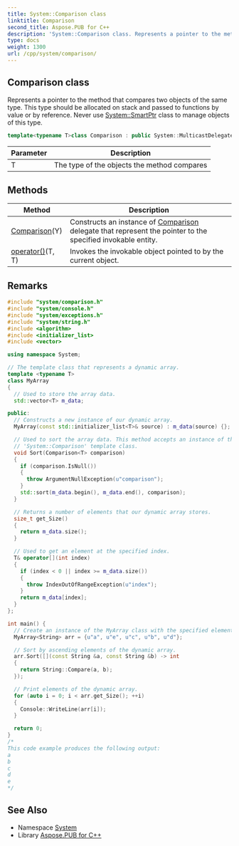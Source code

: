 ```yaml
---
title: System::Comparison class
linktitle: Comparison
second_title: Aspose.PUB for C++
description: 'System::Comparison class. Represents a pointer to the method that compares two objects of the same type. This type should be allocated on stack and passed to functions by value or by reference. Never use System::SmartPtr class to manage objects of this type in C++.'
type: docs
weight: 1300
url: /cpp/system/comparison/
---
```

## Comparison class


Represents a pointer to the method that compares two objects of the same type. This type should be allocated on stack and passed to functions by value or by reference. Never use [System::SmartPtr](../smartptr/) class to manage objects of this type.

```cpp
template<typename T>class Comparison : public System::MulticastDelegate<int(T, T)>
```


| Parameter | Description |
| --- | --- |
| T | The type of the objects the method compares |
## Methods

| Method | Description |
| --- | --- |
| [Comparison](./comparison/)(Y) | Constructs an instance of [Comparison](./) delegate that represent the pointer to the specified invokable entity. |
| [operator()](./operator()/)(T, T) | Invokes the invokable object pointed to by the current object. |
## Remarks



```cpp
#include "system/comparison.h"
#include "system/console.h"
#include "system/exceptions.h"
#include "system/string.h"
#include <algorithm>
#include <initializer_list>
#include <vector>

using namespace System;

// The template class that represents a dynamic array.
template <typename T>
class MyArray
{
  // Used to store the array data.
  std::vector<T> m_data;

public:
  // Constructs a new instance of our dynamic array.
  MyArray(const std::initializer_list<T>& source) : m_data(source) {};

  // Used to sort the array data. This method accepts an instance of the
  // 'System::Comparison' template class.
  void Sort(Comparison<T> comparison)
  {
    if (comparison.IsNull())
    {
      throw ArgumentNullException(u"comparison");
    }
    std::sort(m_data.begin(), m_data.end(), comparison);
  }

  // Returns a number of elements that our dynamic array stores.
  size_t get_Size()
  {
    return m_data.size();
  }

  // Used to get an element at the specified index.
  T& operator[](int index)
  {
    if (index < 0 || index >= m_data.size())
    {
      throw IndexOutOfRangeException(u"index");
    }
    return m_data[index];
  }
};

int main() {
  // Create an instance of the MyArray class with the specified elements.
  MyArray<String> arr = {u"a", u"e", u"c", u"b", u"d"};

  // Sort by ascending elements of the dynamic array.
  arr.Sort([](const String &a, const String &b) -> int
  {
    return String::Compare(a, b);
  });

  // Print elements of the dynamic array.
  for (auto i = 0; i < arr.get_Size(); ++i)
  {
    Console::WriteLine(arr[i]);
  }

  return 0;
}
/*
This code example produces the following output:
a
b
c
d
e
*/
```

## See Also

* Namespace [System](../)
* Library [Aspose.PUB for C++](../../)
